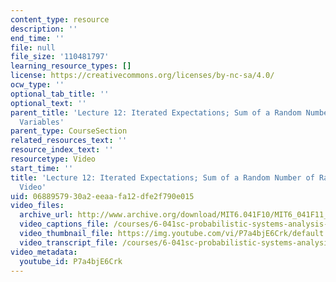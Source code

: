 ```yaml
---
content_type: resource
description: ''
end_time: ''
file: null
file_size: '110481797'
learning_resource_types: []
license: https://creativecommons.org/licenses/by-nc-sa/4.0/
ocw_type: ''
optional_tab_title: ''
optional_text: ''
parent_title: 'Lecture 12: Iterated Expectations; Sum of a Random Number of Random
  Variables'
parent_type: CourseSection
related_resources_text: ''
resource_index_text: ''
resourcetype: Video
start_time: ''
title: 'Lecture 12: Iterated Expectations; Sum of a Random Number of Random Variables
  Video'
uid: 06889579-30a2-eeaa-fa12-dfe2f790e015
video_files:
  archive_url: http://www.archive.org/download/MIT6.041F10/MIT6_041F11_lec12_300k.mp4
  video_captions_file: /courses/6-041sc-probabilistic-systems-analysis-and-applied-probability-fall-2013/P7a4bjE6Crk_captions.webvtt
  video_thumbnail_file: https://img.youtube.com/vi/P7a4bjE6Crk/default.jpg
  video_transcript_file: /courses/6-041sc-probabilistic-systems-analysis-and-applied-probability-fall-2013/P7a4bjE6Crk_transcript.pdf
video_metadata:
  youtube_id: P7a4bjE6Crk
---
```


